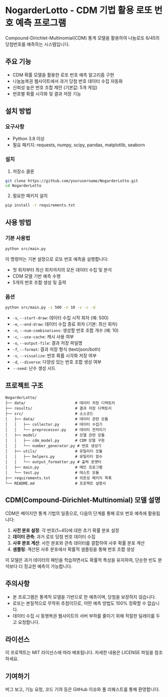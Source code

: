 # NogarderLotto - CDM 기법 활용 로또 번호 예측 프로그램

Compound-Dirichlet-Multinomial(CDM) 통계 모델을 활용하여 나눔로또 6/45의 당첨번호를 예측하는 시스템입니다.

## 주요 기능

- CDM 확률 모델을 활용한 로또 번호 예측 알고리즘 구현
- 나눔눔복권 웹사이트에서 과거 당첨 번호 데이터 수집 자동화
- 신뢰성 높은 번호 조합 제안 (기본값: 5개 게임)
- 번호별 확률 시각화 및 결과 저장 기능

## 설치 방법

### 요구사항

- Python 3.8 이상
- 필요 패키지: requests, numpy, scipy, pandas, matplotlib, seaborn

### 설치

1. 저장소 클론
```bash
git clone https://github.com/yourusername/NogarderLotto.git
cd NogarderLotto
```

2. 필요한 패키지 설치
```bash
pip install -r requirements.txt
```

## 사용 방법

### 기본 사용법

```bash
python src/main.py
```

이 명령어는 기본 설정으로 로또 번호 예측을 실행합니다:
- 첫 회차부터 최신 회차까지의 모든 데이터 수집 및 분석
- CDM 모델 기반 예측 수행
- 5개의 번호 조합 생성 및 출력

### 옵션

```bash
python src/main.py -s 500 -n 10 -v -c -d
```

- `-s`, `--start-draw`: 데이터 수집 시작 회차 (예: 500)
- `-e`, `--end-draw`: 데이터 수집 종료 회차 (기본: 최신 회차)
- `-n`, `--num-combinations`: 생성할 번호 조합 개수 (예: 10)
- `-c`, `--use-cache`: 캐시 사용 여부
- `-o`, `--output-file`: 결과 저장 파일명
- `-f`, `--format`: 결과 저장 형식 (text/json/both)
- `-v`, `--visualize`: 번호 확률 시각화 저장 여부
- `-d`, `--diverse`: 다양성 있는 번호 조합 생성 여부
- `--seed`: 난수 생성 시드

## 프로젝트 구조

```
NogarderLotto/
├── data/                      # 데이터 저장 디렉토리
├── results/                   # 결과 저장 디렉토리
├── src/                       # 소스코드
│   ├── data/                  # 데이터 관련 모듈
│   │   ├── collector.py       # 데이터 수집기
│   │   └── preprocessor.py    # 데이터 전처리기
│   ├── model/                 # 모델 관련 모듈
│   │   ├── cdm_model.py       # CDM 모델 구현
│   │   └── number_generator.py # 번호 생성기
│   ├── utils/                 # 유틸리티 모듈
│   │   ├── helpers.py         # 유틸리티 함수
│   │   └── output_formatter.py # 출력 포맷터
│   ├── main.py                # 메인 프로그램
│   └── test.py                # 테스트 모듈
├── requirements.txt           # 의존성 패키지 목록
└── README.md                  # 프로젝트 설명서
```

## CDM(Compound-Dirichlet-Multinomial) 모델 설명

CDM은 베이지안 통계 기법의 일종으로, 다음의 단계를 통해 로또 번호 예측에 활용됩니다:

1. **사전 분포 설정**: 각 번호(1~45)에 대한 초기 확률 분포 설정
2. **데이터 관측**: 과거 로또 당첨 번호 데이터 수집
3. **사후 분포 계산**: 사전 분포와 관측 데이터를 결합하여 사후 확률 분포 계산
4. **샘플링**: 계산된 사후 분포에서 확률적 샘플링을 통해 번호 조합 생성

이 모델은 과거 데이터의 패턴을 학습하면서도 확률적 특성을 유지하여, 단순한 빈도 분석보다 더 정교한 예측이 가능합니다.

## 주의사항

- 본 프로그램은 통계적 모델을 기반으로 한 예측이며, 당첨을 보장하지 않습니다.
- 로또는 본질적으로 무작위 추첨이므로, 어떤 예측 방법도 100% 정확할 수 없습니다.
- 데이터 수집 시 동행복권 웹사이트의 서버 부하를 줄이기 위해 적절한 딜레이를 두고 요청합니다.

## 라이선스

이 프로젝트는 MIT 라이선스에 따라 배포됩니다. 자세한 내용은 LICENSE 파일을 참조하세요.

## 기여하기

버그 보고, 기능 요청, 코드 기여 등은 GitHub 이슈와 풀 리퀘스트를 통해 환영합니다. 